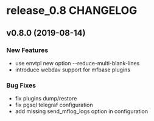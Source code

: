 # release_0.8 CHANGELOG

## v0.8.0 (2019-08-14)

### New Features

- use envtpl new option --reduce-multi-blank-lines
- introduce webdav support for mfbase plugins

### Bug Fixes

- fix plugins dump/restore
- fix pgsql telegraf configuration
- add missing send_mflog_logs option in configuration



